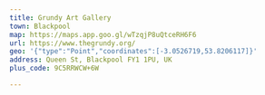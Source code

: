 ```yaml
---
title: Grundy Art Gallery
town: Blackpool
map: https://maps.app.goo.gl/wTzqjP8uQtceRH6F6
url: https://www.thegrundy.org/
geo: '{"type":"Point","coordinates":[-3.0526719,53.8206117]}'
address: Queen St, Blackpool FY1 1PU, UK
plus_code: 9C5RRWCW+6W

---
```


